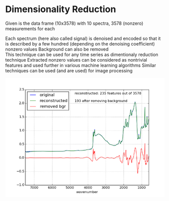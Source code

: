 Dimensionality Reduction
========================

Given is the data frame (10x3578) with 10 spectra, 3578 (nonzero) measurements for each

Each spectrum (here also called signal) is denoised and encoded so that it is 
    described by a few hundred (depending on the denoising coefficient) nonzero values
Background can also be removed    
This technique can be used for any time series as dimentionaly reduction technique
Extracted nonzero values can be considered as nontrivial features and used further 
    in various machine learning algorithms
Similar techniques can be used (and are used) for image processing

![reconstructing_signal](reconstructing_signal.png)